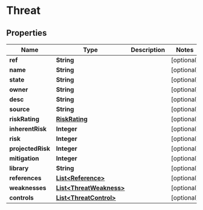 
# Threat

## Properties
Name | Type | Description | Notes
------------ | ------------- | ------------- | -------------
**ref** | **String** |  |  [optional]
**name** | **String** |  |  [optional]
**state** | **String** |  |  [optional]
**owner** | **String** |  |  [optional]
**desc** | **String** |  |  [optional]
**source** | **String** |  |  [optional]
**riskRating** | [**RiskRating**](RiskRating.md) |  |  [optional]
**inherentRisk** | **Integer** |  |  [optional]
**risk** | **Integer** |  |  [optional]
**projectedRisk** | **Integer** |  |  [optional]
**mitigation** | **Integer** |  |  [optional]
**library** | **String** |  |  [optional]
**references** | [**List&lt;Reference&gt;**](Reference.md) |  |  [optional]
**weaknesses** | [**List&lt;ThreatWeakness&gt;**](ThreatWeakness.md) |  |  [optional]
**controls** | [**List&lt;ThreatControl&gt;**](ThreatControl.md) |  |  [optional]



